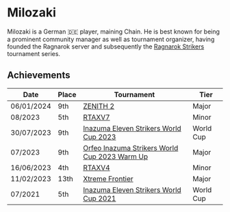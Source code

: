 # Milozaki

Milozaki is a German :de: player, maining Chain. 
He is best known for being a prominent community manager as well as tournament organizer,
having founded the Ragnarok server and subsequently the [Ragnarok Strikers](../../tournaments/ragna/ragnamain.md) tournament series.

## Achievements

| Date | Place | Tournament | Tier |
| - | - | - | - |
| 06/01/2024 | 9th | [ZENITH 2](../../tournaments/misc/zenith2.md) | Major |
| 08/2023 | 5th | [RTAXV7](../../tournaments/rtaxv/rtaxv7.md) | Minor |
| 30/07/2023 | 9th | [Inazuma Eleven Strikers World Cup 2023](../../tournaments/worldcup23.md) | World Cup |
| 07/2023 | 9th | [Orfeo Inazuma Strikers World Cup 2023 Warm Up](../../tournaments/misc/orfeowc.md) | Major |
| 16/06/2023 | 4th | [RTAXV4](../../tournaments/rtaxv/rtaxv4.md) | Minor |
| 11/02/2023 | 13th | [Xtreme Frontier](../../tournaments/sf/xf.md) | Major |
| 07/2021 | 5th | [Inazuma Eleven Strikers World Cup 2021](../../tournaments/worldcup21.md) | World Cup |

